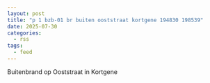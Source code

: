 ```yaml
---
layout: post
title: "p 1 bzb-01 br buiten ooststraat kortgene 194830 198539"
date: 2025-07-30
categories: 
  - rss
tags: 
  - feed
---
```


Buitenbrand op Ooststraat in Kortgene
